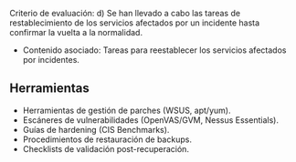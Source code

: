 Criterio de evaluación:
d) Se han llevado a cabo las tareas de restablecimiento de los servicios afectados por un incidente hasta confirmar la vuelta a la normalidad.

* Contenido asociado: Tareas para reestablecer los servicios afectados por incidentes.

## Herramientas
- Herramientas de gestión de parches (WSUS, apt/yum).
- Escáneres de vulnerabilidades (OpenVAS/GVM, Nessus Essentials).
- Guías de hardening (CIS Benchmarks).
- Procedimientos de restauración de backups.
- Checklists de validación post-recuperación.